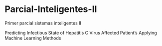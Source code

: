 # Parcial-Inteligentes-II
Primer parcial sistemas inteligentes II

Predicting Infectious State of Hepatitis C Virus
Affected Patient’s Applying Machine Learning
Methods

